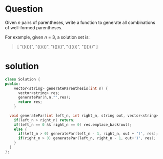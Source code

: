 
# Question

Given  _n_  pairs of parentheses, write a function to generate all combinations of well-formed parentheses.


For example, given  _n_  = 3, a solution set is:
> [
>  "((()))",
>  "(()())",
>  "(())()",
>  "()(())",
>  "()()()"
>]

# solution

```cpp
class Solution {
public:
    vector<string> generateParenthesis(int n) {
      vector<string> res;
      generatePar(n,n,"",res);
      return res;
    }
  
  void generatePar(int left_n, int right_n, string out, vector<string> & res) {
    if(left_n > right_n) return;
    if(left_n == 0 && right_n == 0) res.emplace_back(out);
    else {
      if(left_n > 0) generatePar(left_n - 1, right_n, out + '(', res);
      if(right_n > 0) generatePar(left_n, right_n - 1, out+')', res);
    }
  }
};
```
